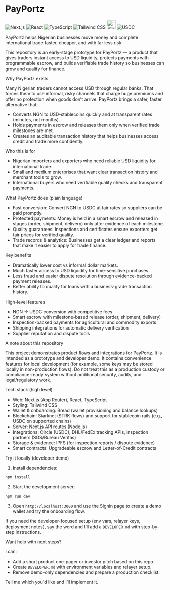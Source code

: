 # PayPortz
<div align="left">
  <img src="https://img.shields.io/badge/Next.js-15.1.3-000000?style=for-the-badge&logo=next.js&logoColor=white" alt="Next.js" />
  <img src="https://img.shields.io/badge/React-18.3.1-61DAFB?style=for-the-badge&logo=react&logoColor=black" alt="React" />
  <img src="https://img.shields.io/badge/TypeScript-5.0-3178C6?style=for-the-badge&logo=typescript&logoColor=white" alt="TypeScript" />
  <img src="https://img.shields.io/badge/Tailwind_CSS-3.4.1-38B2AC?style=for-the-badge&logo=tailwind-css&logoColor=white" alt="Tailwind CSS" />
  <img src="https://raw.githubusercontent.com/starknet-edu/starknetbook/main/imgs/starknet-logo.png" alt="Starknet" height="28" />
  <img src="https://img.shields.io/badge/USDC-2775CA?style=for-the-badge&logo=ethereum&logoColor=white" alt="USDC" />
</div>

PayPortz helps Nigerian businesses move money and complete international trade faster, cheaper, and with far less risk.

This repository is an early-stage prototype for PayPortz — a product that gives traders instant access to USD liquidity, protects payments with programmable escrow, and builds verifiable trade history so businesses can grow and qualify for finance.

Why PayPortz exists

Many Nigerian traders cannot access USD through regular banks. That forces them to use informal, risky channels that charge huge premiums and offer no protection when goods don’t arrive. PayPortz brings a safer, faster alternative that:

- Converts NGN to USD-stablecoins quickly and at transparent rates (minutes, not months).
- Holds payments in escrow and releases them only when verified trade milestones are met.
- Creates an auditable transaction history that helps businesses access credit and trade more confidently.

Who this is for

- Nigerian importers and exporters who need reliable USD liquidity for international trade.
- Small and medium enterprises that want clear transaction history and merchant tools to grow.
- International buyers who need verifiable quality checks and transparent payments.

What PayPortz does (plain language)

- Fast conversion: Convert NGN to USDC at fair rates so suppliers can be paid promptly.
- Protected payments: Money is held in a smart escrow and released in stages (order, shipment, delivery) only after evidence of each milestone.
- Quality guarantees: Inspections and certificates ensure exporters get fair prices for verified quality.
- Trade records & analytics: Businesses get a clear ledger and reports that make it easier to apply for trade finance.

Key benefits

- Dramatically lower cost vs informal dollar markets.
- Much faster access to USD liquidity for time-sensitive purchases.
- Less fraud and easier dispute resolution through evidence-backed payment releases.
- Better ability to qualify for loans with a business-grade transaction history.

High-level features

- NGN → USDC conversion with competitive fees
- Smart escrow with milestone-based release (order, shipment, delivery)
- Inspection-backed payments for agricultural and commodity exports
- Shipping integrations for automatic delivery verification
- Supplier reputation and dispute tools

A note about this repository

This project demonstrates product flows and integrations for PayPortz. It is intended as a prototype and developer demo. It contains convenience features for local development (for example, some keys may be stored locally in non-production flows). Do not treat this as a production custody or compliance-ready system without additional security, audits, and legal/regulatory work.

Tech stack (high level)

- Web: Next.js (App Router), React, TypeScript
- Styling: Tailwind CSS
- Wallet & onboarding: Bread (wallet provisioning and balance lookups)
- Blockchain: Starknet (STRK flows) and support for stablecoin rails (e.g., USDC on supported chains)
- Server: Next.js API routes (Node.js)
- Integrations: Circle (USDC), DHL/FedEx tracking APIs, inspection partners (SGS/Bureau Veritas)
- Storage & evidence: IPFS (for inspection reports / dispute evidence)
- Smart contracts: Upgradeable escrow and Letter-of-Credit contracts

Try it locally (developer demo)

1. Install dependencies:

```bash
npm install
```

2. Start the development server:

```bash
npm run dev
```

3. Open `http://localhost:3000` and use the Signin page to create a demo wallet and try the onboarding flow.

If you need the developer-focused setup (env vars, relayer keys, deployment notes), say the word and I’ll add a `DEVELOPER.md` with step-by-step instructions.

Want help with next steps?

I can:

- Add a short product one-pager or investor pitch based on this repo.
- Create `DEVELOPER.md` with environment variables and relayer setup.
- Remove demo-only dependencies and prepare a production checklist.

Tell me which you'd like and I’ll implement it.
